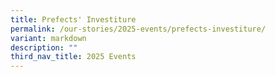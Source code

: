 ```yaml
---
title: Prefects' Investiture
permalink: /our-stories/2025-events/prefects-investiture/
variant: markdown
description: ""
third_nav_title: 2025 Events
---
```

